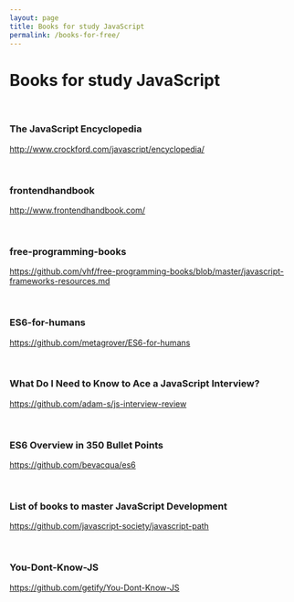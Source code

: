 ```yaml
---
layout: page
title: Books for study JavaScript
permalink: /books-for-free/
---
```


# Books for study JavaScript

<br/>

### The JavaScript Encyclopedia

http://www.crockford.com/javascript/encyclopedia/

<br/>

### frontendhandbook

http://www.frontendhandbook.com/

<br/>

### free-programming-books

https://github.com/vhf/free-programming-books/blob/master/javascript-frameworks-resources.md

<br/>

### ES6-for-humans

https://github.com/metagrover/ES6-for-humans

<br/>

### What Do I Need to Know to Ace a JavaScript Interview?

https://github.com/adam-s/js-interview-review

<br/>

### ES6 Overview in 350 Bullet Points

https://github.com/bevacqua/es6

<br/>

### List of books to master JavaScript Development

https://github.com/javascript-society/javascript-path

<br/>

### You-Dont-Know-JS

https://github.com/getify/You-Dont-Know-JS

